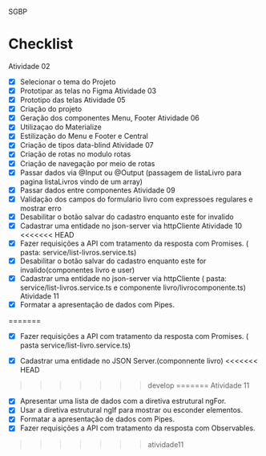  SGBP  
# Checklist
Atividade 02
- [x] Selecionar o tema do Projeto
- [x] Prototipar as telas no Figma
Atividade 03
- [x] Prototipo das telas
Atividade 05
- [x] Criação do projeto
- [x] Geração dos componentes Menu, Footer
Atividade 06
- [x] Utilizaçao do Materialize 
- [x] Estilização do Menu e Footer e Central
- [x] Criação de tipos data-blind
Atividade 07
- [x] Criação de rotas no modulo rotas
- [x] Criação de navegação por meio de rotas
- [x] Passar dados via @Input ou @Output (passagem de listaLivro para pagina listaLivros vindo de um array)
- [x] Passar dados entre componentes
Atividade 09
- [x] Validação dos campos do formulario livro com expressoes regulares e mostrar erro
- [x] Desabilitar o botão salvar do cadastro enquanto este for invalido
- [x] Cadastrar uma entidade no json-server via httpCliente
Atividade 10
<<<<<<< HEAD
- [x] Fazer requisições a API com tratamento da resposta com Promises. ( pasta: service/list-livros.service.ts)
- [x] Desabilitar o botão salvar do cadastro enquanto este for invalido(componentes livro e user)
- [x] Cadastrar uma entidade no json-server via httpCliente  ( pasta: service/list-livros.service.ts  e componente livro/livrocomponente.ts)
Atividade 11
- [x] Formatar a apresentação de dados com Pipes.

=======
- [x] Fazer requisições a API com tratamento da resposta com Promises. ( pasta service/list-livro.service.ts)
- [x] Cadastrar uma entidade no JSON Server.(componnente livro)
<<<<<<< HEAD

  
>>>>>>> develop
=======
Atividade 11
- [x] Apresentar uma lista de dados com a diretiva estrutural ngFor.
- [x] Usar a diretiva estrutural ngIf para mostrar ou esconder elementos.
- [x] Formatar a apresentação de dados com Pipes.
- [x] Fazer requisições a API com tratamento da resposta com Observables.
  
>>>>>>> atividade11
